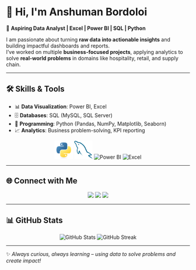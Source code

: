 # 👋 Hi, I'm Anshuman Bordoloi  

🚀 **Aspiring Data Analyst | Excel | Power BI | SQL | Python**  

I am passionate about turning **raw data into actionable insights** and building impactful dashboards and reports.  
I’ve worked on multiple **business-focused projects**, applying analytics to solve **real-world problems** in domains like hospitality, retail, and supply chain.  

---

## 🛠️ Skills & Tools  

- 📊 **Data Visualization**: Power BI, Excel  
- 🗄️ **Databases**: SQL (MySQL, SQL Server)  
- 🐍 **Programming**: Python (Pandas, NumPy, Matplotlib, Seaborn)  
- 📈 **Analytics**: Business problem-solving, KPI reporting  

<p align="center">
  <img src="https://github.com/devicons/devicon/blob/master/icons/python/python-original.svg" alt="Python" width="50"/>
  <img src="https://github.com/devicons/devicon/blob/master/icons/mysql/mysql-original.svg" alt="SQL" width="50"/>
  <img src="https://img.icons8.com/color/48/000000/power-bi.png" alt="Power BI"/>
  <img src="https://img.icons8.com/color/48/000000/microsoft-excel-2019--v1.png" alt="Excel"/>
</p>  

---

## 🌐 Connect with Me  

<p align="center">
  <a href="https://yourportfolio.com"><img src="https://img.shields.io/badge/Portfolio-000?style=for-the-badge&logo=About.me&logoColor=white" /></a>
  <a href="https://www.linkedin.com/in/yourlinkedin/"><img src="https://img.shields.io/badge/LinkedIn-0077B5?style=for-the-badge&logo=linkedin&logoColor=white" /></a>
  <a href="mailto:yourmail@gmail.com"><img src="https://img.shields.io/badge/Email-D14836?style=for-the-badge&logo=gmail&logoColor=white" /></a>
</p>  

---

## 📊 GitHub Stats  

<p align="center">
  <img src="https://github-readme-stats.vercel.app/api?username=yourusername&show_icons=true&theme=radical" alt="GitHub Stats" width="48%"/>
  <img src="https://github-readme-streak-stats.herokuapp.com/?user=yourusername&theme=radical" alt="GitHub Streak" width="48%"/>
</p>  

---

✨ *Always curious, always learning – using data to solve problems and create impact!*  
